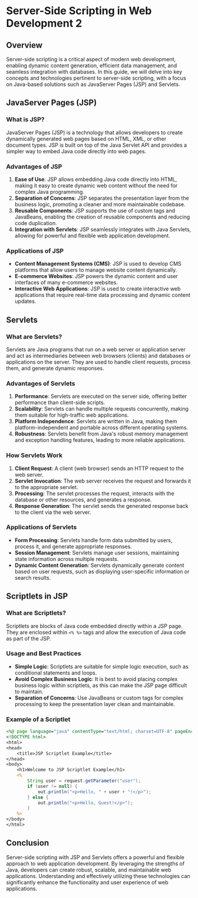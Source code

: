 # Server-Side Scripting in Web Development 2

## Overview

Server-side scripting is a critical aspect of modern web development, enabling dynamic content generation, efficient data management, and seamless integration with databases. In this guide, we will delve into key concepts and technologies pertinent to server-side scripting, with a focus on Java-based solutions such as JavaServer Pages (JSP) and Servlets.

## JavaServer Pages (JSP)

### What is JSP?

JavaServer Pages (JSP) is a technology that allows developers to create dynamically generated web pages based on HTML, XML, or other document types. JSP is built on top of the Java Servlet API and provides a simpler way to embed Java code directly into web pages.

### Advantages of JSP

1. **Ease of Use**: JSP allows embedding Java code directly into HTML, making it easy to create dynamic web content without the need for complex Java programming.
2. **Separation of Concerns**: JSP separates the presentation layer from the business logic, promoting a cleaner and more maintainable codebase.
3. **Reusable Components**: JSP supports the use of custom tags and JavaBeans, enabling the creation of reusable components and reducing code duplication.
4. **Integration with Servlets**: JSP seamlessly integrates with Java Servlets, allowing for powerful and flexible web application development.

### Applications of JSP

- **Content Management Systems (CMS)**: JSP is used to develop CMS platforms that allow users to manage website content dynamically.
- **E-commerce Websites**: JSP powers the dynamic content and user interfaces of many e-commerce websites.
- **Interactive Web Applications**: JSP is used to create interactive web applications that require real-time data processing and dynamic content updates.

## Servlets

### What are Servlets?

Servlets are Java programs that run on a web server or application server and act as intermediaries between web browsers (clients) and databases or applications on the server. They are used to handle client requests, process them, and generate dynamic responses.

### Advantages of Servlets

1. **Performance**: Servlets are executed on the server side, offering better performance than client-side scripts.
2. **Scalability**: Servlets can handle multiple requests concurrently, making them suitable for high-traffic web applications.
3. **Platform Independence**: Servlets are written in Java, making them platform-independent and portable across different operating systems.
4. **Robustness**: Servlets benefit from Java's robust memory management and exception handling features, leading to more reliable applications.

### How Servlets Work

1. **Client Request**: A client (web browser) sends an HTTP request to the web server.
2. **Servlet Invocation**: The web server receives the request and forwards it to the appropriate servlet.
3. **Processing**: The servlet processes the request, interacts with the database or other resources, and generates a response.
4. **Response Generation**: The servlet sends the generated response back to the client via the web server.

### Applications of Servlets

- **Form Processing**: Servlets handle form data submitted by users, process it, and generate appropriate responses.
- **Session Management**: Servlets manage user sessions, maintaining state information across multiple requests.
- **Dynamic Content Generation**: Servlets dynamically generate content based on user requests, such as displaying user-specific information or search results.

## Scriptlets in JSP

### What are Scriptlets?

Scriptlets are blocks of Java code embedded directly within a JSP page. They are enclosed within `<% %>` tags and allow the execution of Java code as part of the JSP.

### Usage and Best Practices

- **Simple Logic**: Scriptlets are suitable for simple logic execution, such as conditional statements and loops.
- **Avoid Complex Business Logic**: It is best to avoid placing complex business logic within scriptlets, as this can make the JSP page difficult to maintain.
- **Separation of Concerns**: Use JavaBeans or custom tags for complex processing to keep the presentation layer clean and maintainable.

### Example of a Scriptlet

```jsp
<%@ page language="java" contentType="text/html; charset=UTF-8" pageEncoding="UTF-8"%>
<!DOCTYPE html>
<html>
<head>
    <title>JSP Scriptlet Example</title>
</head>
<body>
    <h1>Welcome to JSP Scriptlet Example</h1>
    <% 
        String user = request.getParameter("user");
        if (user != null) {
            out.println("<p>Hello, " + user + "!</p>");
        } else {
            out.println("<p>Hello, Guest!</p>");
        }
    %>
</body>
</html>
```

## Conclusion

Server-side scripting with JSP and Servlets offers a powerful and flexible approach to web application development. By leveraging the strengths of Java, developers can create robust, scalable, and maintainable web applications. Understanding and effectively utilizing these technologies can significantly enhance the functionality and user experience of web applications.
